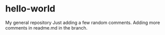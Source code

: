 # hello-world
My general repository
Just adding a few random comments.
Adding more comments in readme.md in the branch.
